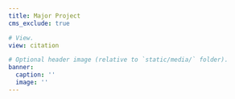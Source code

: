```yaml
---
title: Major Project
cms_exclude: true

# View.
view: citation

# Optional header image (relative to `static/media/` folder).
banner:
  caption: ''
  image: ''
---
```

